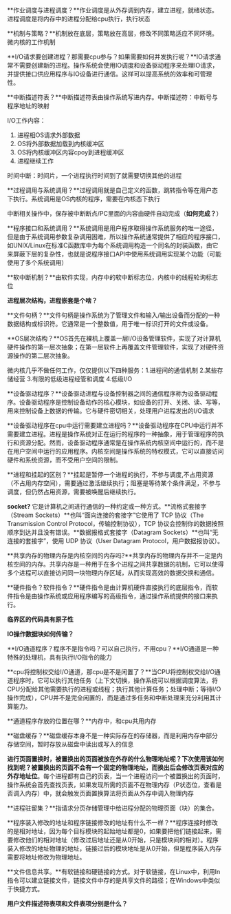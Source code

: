 **作业调度与进程调度？**作业调度是从外存调到内存，建立进程，就绪状态。进程调度是将内存中的进程分配给cpu执行，执行状态

**机制与策略？**机制放在底层，策略放在高层，修改不同策略适应不同环境。微内核的工作机制

**I/O请求要创建进程？那需要cpu参与？如果需要如何并发执行呢？**IO请求通常不需要创建新的进程。操作系统会使用IO调度和设备驱动程序来处理IO请求，并提供接口供应用程序与IO设备进行通信。这样可以提高系统的效率和可管理性。

**中断描述符表？**中断描述符表由操作系统写进内存。中断描述符：中断号与程序地址的映射

I/O工作内容：

1. 进程相OS请求外部数据
2. OS将外部数据加载到内核缓冲区
3. OS将内核缓冲区内容cpoy到进程缓冲区
4. 进程继续工作

时间中断：时间片，一个进程执行时间到了就需要切换其他的进程

**过程调用与系统调用？**过程调用就是自己定义的函数，跳转指令等在用户态下执行。系统调用是OS内核的程序，需要在内核态下执行

中断相关操作中，保存被中断断点/PC里面的内容由硬件自动完成（**如何完成？**）

**程序接口和系统调用？**系统调用是用户程序取得操作系统服务的唯一途径，但是由于系统调用参数复杂调用困难，所以操作系统通常提供了相应的程序接口，如UNIX/Linux在标准C函数库中为每个系统调用构造一个同名的封装函数，由它来屏蔽下层的复杂性，也就是说程序接口API中使用系统调用实现某个功能（可能使用了多个系统调用）

**软中断机制？**由软件实现，内存中的软中断标志位，内核中的线程轮询标志位

**进程层次结构，进程嵌套是个啥？**

**文件句柄？**文件句柄是操作系统为了管理文件和输入/输出设备而分配的一种数据结构或标识符。它通常是一个整数值，用于唯一标识打开的文件或设备。

**OS层次结构？**OS首先在裸机上覆盖一层I/O设备管理软件，实现了对计算机硬件操作的第一层次抽象；在第一层软件上再覆盖文件管理软件，实现了对硬件资源操作的第二层次抽象。

微内核几乎不做任何工作，仅仅提供以下四种服务：1.进程间的通信机制 2.某些存储经营 3.有限的低级进程经管和调度 4.低级I/O

**设备驱动程序？**设备驱动进程与设备控制器之间的通信程序称为设备驱动程序。设备驱动程序是控制设备动作的核心模块，如设备的打开、关闭、读、写等，用来控制设备上数据的传输。它与硬件密切相关，处理用户进程发出的I/O请求

**设备驱动程序在cpu中运行需要建立进程吗？**设备驱动程序在CPU中运行并不需要建立进程。进程是操作系统对正在运行的程序的一种抽象，用于管理程序的执行和资源分配。然而，设备驱动程序通常是在操作系统内核空间中运行的，而不是在用户空间中运行的应用程序。内核空间是操作系统的特权模式，它可以直接访问硬件和系统资源，而不受用户空间的限制。

**进程和挂起的区别？**挂起是暂停一个进程的执行，不参与调度,不占用资源（不占用内存空间），需要通过激活继续执行；阻塞是等待某个条件满足，不参与调度，但仍然占用资源，需要被唤醒后继续执行。

**socket?**  它是计算机之间进行通信的一种约定或一种方式。**流格式套接字（Stream Sockets）**也叫“面向连接的套接字”它使用了 TCP 协议（The Transmission Control Protocol，传输控制协议），TCP 协议会控制你的数据按照顺序到达并且没有错误。**数据报格式套接字（Datagram Sockets）**也叫“无连接的套接字”，使用 UDP 协议（User Datagram Protocol，用户数据报协议）。

**共享内存的物理内存是内核空间的内存吗?**共享内存的物理内存并不一定是内核空间的内存。共享内存是一种用于在多个进程之间共享数据的机制，它可以使得多个进程可以直接访问同一块物理内存区域，从而实现高效的数据交换和通信。

**硬件指令？软件指令？**硬件指令是由计算机硬件直接执行的底层指令，而软件指令是由操作系统或应用程序编写的高级指令，通过操作系统提供的接口来执行。

**临界区的代码具有原子性**

**IO操作数据块如何传输？**

**I/O通道程序？程序不是指令吗？可以自己执行，不用cpu？**I/O通道是一种特殊的处理机，具有执行I/O指令的能力

**cpu将控制权交给I/O通道，那cpu是不是闲置了？**当CPU将控制权交给I/O通道程序时，它可以执行其他任务（上下文切换，操作系统可以根据调度算法，将CPU分配给其他需要执行的进程或线程；执行其他计算任务；处理中断；等待I/O操作完成），CPU并不是完全闲置的，而是通过多任务和中断处理来充分利用其计算能力。

**通道程序存放的位置在哪？**内存中，和cpu共用内存

**磁盘缓存？**磁盘缓存本身不是一种实际存在的存储器，而是利用内存中部分存储空间，暂时存放从磁盘中读出或写入的信息

**进行页面置换时，被置换出的页面被放在外存的什么物理地址呢？下次使用该如何找到呢？**被置换出的页面不会有一个固定的物理地址，而换出后会修改页表对应的**外存地址位**。每个进程都有自己的页表，当一个进程访问一个被置换出的页面时，操作系统会首先查找页表，如果发现所需的页面不在物理内存（P状态位，查看是否调入内存）中，就会触发页面置换算法将页面从外存中调入物理内存

**进程驻留集？**指请求分页存储管理中给进程分配的物理页面（块）的集合。

**程序装入修改的地址和程序链接修改的地址有什么不一样？**程序连接时修改的是相对地址，因为每个目标模块的起始地址都是0，如果要把他们链接起来，需要修改他们的相对地址（修改过后地址还是从0开始，只是模块间的相对）。程序装入修改的地址物理的地址，链接过后的模块地址是从0开始，但是程序装入内存需要将地址修改为物理地址。	



**文件信息共享。**有软链接和硬链接的方式。对于软链接，在Linux中，利用In指令可以建立链接文件，链接文件中存的是共享文件的路径；在Windows中类似于快捷方式。

**用户文件描述符表项和文件表项分别是什么？**